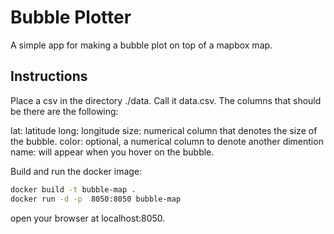 # Bubble Plotter

A simple app for making a bubble plot on top of a mapbox map.

## Instructions

Place a csv in the directory ./data. Call it data.csv. The columns that should be there are the following:

lat: latitude
long: longitude
size: numerical column that denotes the size of the bubble.
color: optional, a numerical column to denote another dimention
name: will appear when you hover on the bubble.

Build and run the docker image:

```BASH
docker build -t bubble-map .
docker run -d -p  8050:8050 bubble-map
```

open your browser at localhost:8050.
